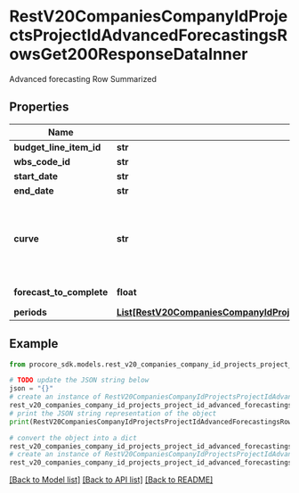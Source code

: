 # RestV20CompaniesCompanyIdProjectsProjectIdAdvancedForecastingsRowsGet200ResponseDataInner

Advanced forecasting Row Summarized

## Properties

Name | Type | Description | Notes
------------ | ------------- | ------------- | -------------
**budget_line_item_id** | **str** | ID of the line item. | [optional] 
**wbs_code_id** | **str** | ID of the WBS code | [optional] 
**start_date** | **str** | The start date of the line item | [optional] 
**end_date** | **str** | The end date of the line item | [optional] 
**curve** | **str** | The curve of the line item. For more information about the curve distribution visit https://support.procore.com/faq/how-do-procores-advanced-forecasting-curves-distribute-projected-cost-to-complete-amounts | [optional] 
**forecast_to_complete** | **float** | The forecast to complete of the line item | [optional] 
**periods** | [**List[RestV20CompaniesCompanyIdProjectsProjectIdAdvancedForecastingsRowsGet200ResponseDataInnerPeriodsInner]**](RestV20CompaniesCompanyIdProjectsProjectIdAdvancedForecastingsRowsGet200ResponseDataInnerPeriodsInner.md) | The periods of the line item | [optional] 

## Example

```python
from procore_sdk.models.rest_v20_companies_company_id_projects_project_id_advanced_forecastings_rows_get200_response_data_inner import RestV20CompaniesCompanyIdProjectsProjectIdAdvancedForecastingsRowsGet200ResponseDataInner

# TODO update the JSON string below
json = "{}"
# create an instance of RestV20CompaniesCompanyIdProjectsProjectIdAdvancedForecastingsRowsGet200ResponseDataInner from a JSON string
rest_v20_companies_company_id_projects_project_id_advanced_forecastings_rows_get200_response_data_inner_instance = RestV20CompaniesCompanyIdProjectsProjectIdAdvancedForecastingsRowsGet200ResponseDataInner.from_json(json)
# print the JSON string representation of the object
print(RestV20CompaniesCompanyIdProjectsProjectIdAdvancedForecastingsRowsGet200ResponseDataInner.to_json())

# convert the object into a dict
rest_v20_companies_company_id_projects_project_id_advanced_forecastings_rows_get200_response_data_inner_dict = rest_v20_companies_company_id_projects_project_id_advanced_forecastings_rows_get200_response_data_inner_instance.to_dict()
# create an instance of RestV20CompaniesCompanyIdProjectsProjectIdAdvancedForecastingsRowsGet200ResponseDataInner from a dict
rest_v20_companies_company_id_projects_project_id_advanced_forecastings_rows_get200_response_data_inner_from_dict = RestV20CompaniesCompanyIdProjectsProjectIdAdvancedForecastingsRowsGet200ResponseDataInner.from_dict(rest_v20_companies_company_id_projects_project_id_advanced_forecastings_rows_get200_response_data_inner_dict)
```
[[Back to Model list]](../README.md#documentation-for-models) [[Back to API list]](../README.md#documentation-for-api-endpoints) [[Back to README]](../README.md)


